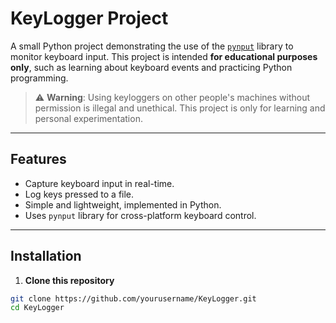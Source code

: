 # KeyLogger Project

A small Python project demonstrating the use of the [`pynput`](https://pypi.org/project/pynput/) library to monitor keyboard input. This project is intended **for educational purposes only**, such as learning about keyboard events and practicing Python programming.

> ⚠️ **Warning**: Using keyloggers on other people's machines without permission is illegal and unethical. This project is only for learning and personal experimentation.

---

## Features

- Capture keyboard input in real-time.
- Log keys pressed to a file.
- Simple and lightweight, implemented in Python.
- Uses `pynput` library for cross-platform keyboard control.

---

## Installation

1. **Clone this repository**
```bash
git clone https://github.com/yourusername/KeyLogger.git
cd KeyLogger
